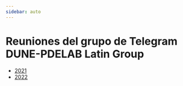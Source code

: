 ```yaml
---
sidebar: auto
---
```


# Reuniones del grupo de Telegram DUNE-PDELAB Latin Group

- [2021](2021.md)
- [2022](2022.md)
